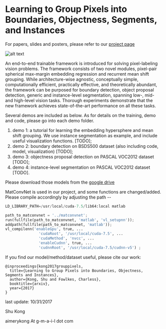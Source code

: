 # Learning to Group Pixels into Boundaries, Objectness, Segments, and Instances

For papers, slides and posters, please refer to our [project page](http://www.ics.uci.edu/~skong2/SMMMSG.html "pixel-grouping")


![alt text](http://www.ics.uci.edu/~skong2/image/demo_instSeg.png "visualization")


An end-to-end trainable framework is introduced for solving pixel-labeling vision problems. The framework consists of two novel modules, pixel-pair spherical max-margin embedding regression and recurrent mean shift grouping. While architecture-wise agnostic, conceptually simple, computationally efficient, practically effective, and theoretically abundant, the framework can be purposed for boundary detection, object proposal detection, generic and instance-level segmentation, spanning low-, mid- and high-level vision tasks. Thorough experiments demonstrate that the new framework achieves state-of-the-art performance on all these tasks.


Several demos are included as below. 
As for details on the training, demo and code, please go into each demo folder.

1. demo 1: a tutorial for learning the embedding hypersphere and mean shift grouping. 
	We use instance segmentation as example, and include useful visualization functions. [TODO];
2. demo 2: boundary detection on BSDS500 dataset (also including code, model, visualization) [TODO];
3. demo 3: objectness proposal detection on PASCAL VOC2012 dataset [TODO];
4. demo 4: instance-level segmentation on PASCAL VOC2012 dataset [TODO].

Please download those models from the [google drive](http://www.ics.uci.edu/~skong2/SMMMSG.html)

MatConvNet is used in our project, and some functions are changed/added. Please compile accordingly by adjusting the path --

```python
LD_LIBRARY_PATH=/usr/local/cuda-7.5/lib64:local matlab 

path_to_matconvnet = '../matconvnet';
run(fullfile(path_to_matconvnet, 'matlab', 'vl_setupnn'));
addpath(fullfile(path_to_matconvnet, 'matlab'));
vl_compilenn('enableGpu', true, ...
               'cudaRoot', '/usr/local/cuda-7.5', ...
               'cudaMethod', 'nvcc', ...
               'enableCudnn', true, ...
               'cudnnRoot', '/usr/local/cuda-7.5/cudnn-v5') ;

```


If you find our model/method/dataset useful, please cite our work:

    @inproceedings{kong2017grouppixels,
      title={Learning to Group Pixels into Boundaries, Objectness, Segments and Instances},
      author={Kong, Shu and Fowlkes, Charless},
      booktitle={arxiv},
      year={2017}
    }




last update: 10/31/2017

Shu Kong

aimerykong At g-m-a-i-l dot com

